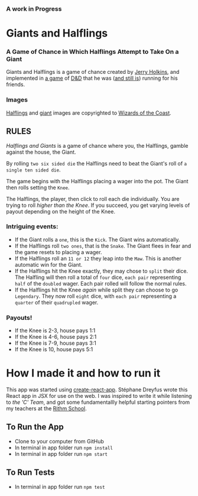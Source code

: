 ### A work in Progress

# Giants and Halflings
### A Game of Chance in Which Halflings Attempt to Take On a Giant
Giants and Halflings is a game of chance created by [Jerry Holkins][1], and implemented in [a game][2] of [D&D][3] that he was ([and still is][4]) running for his friends.


### Images
[Halflings][5] and [giant][6] images are copyrighted to [Wizards of the Coast][7].

## RULES
*Halflings and Giants* is a game of chance where you, the Halflings, gamble against the house, the Giant.

By rolling `two six sided die` the Halflings need to beat the Giant's roll of `a single ten sided die`.

The game begins with the Halflings placing a wager into the pot. The Giant then rolls setting the `Knee`.

The Halflings, the player, then click to roll each die individually. You are trying to roll *higher than the Knee*. If you succeed, you get varying levels of payout depending on the height of the Knee.

### Intriguing events:

- If the Giant rolls a `one`, this is the `Kick`. The Giant wins automatically.
- If the Halflings roll `two ones`, that is the `Snake`. The Giant flees in fear and the game resets to placing a wager.
- If the Halflings roll an `11 or 12` they leap into the `Maw`. This is another automatic win for the Giant.
- If the Halflings hit the Knee exactly, they may chose to `split` their dice. The Halfling will then roll a total of `four` dice, `each pair` representing `half` of the
`doubled` wager. Each pair rolled will follow the normal rules.
- If the Halflings hit the Knee *again* while split they can choose to go `Legendary`. They now roll `eight` dice, with `each pair` representing a `quarter` of their `quadrupled` wager.

### Payouts!
- If the Knee is 2-3, house pays 1:1
- If the Knee is 4-6, house pays 2:1
- If the Knee is 7-9, house pays 3:1
- If the Knee is 10, house pays 5:1

# How I made it and how to run it
This app was started using [create-react-app][8]. Stéphane Dreyfus wrote this React app in JSX for use on the web. I was inspired to write it while listening to *the 'C' Team*, and got some fundamentallly helpful starting pointers from my teachers at the [Rithm School][9].

## To Run the App
- Clone to your computer from GitHub
- In terminal in app folder run `npm install`
- In terminal in app folder run `npm start`

## To Run Tests
- In terminal in app folder run `npm test`

<!-- How do I do an MIT license -->

[1]: https://en.wikipedia.org/wiki/Jerry_Holkins
[2]: https://www.youtube.com/watch?v=PrVPrdPpz5g&list=PLjZRIC6PMEFkWSAyAcwsiqCIbKXe9lMoF&index=16
[3]: (https://www.youtube.com/watch?v=PrVPrdPpz5g&list=PLjZRIC6PMEFkWSAyAcwsiqCIbKXe9lMoF&index=16) 
[4]: http://www.acq-inc.com/cteam/video/2
[5]: public/halflings.jpg
[6]: public/giant.jpg
[7]: https://company.wizards.com/
[8]: https://github.com/facebook/create-react-app
[9]: https://www.rithmschool.com/
